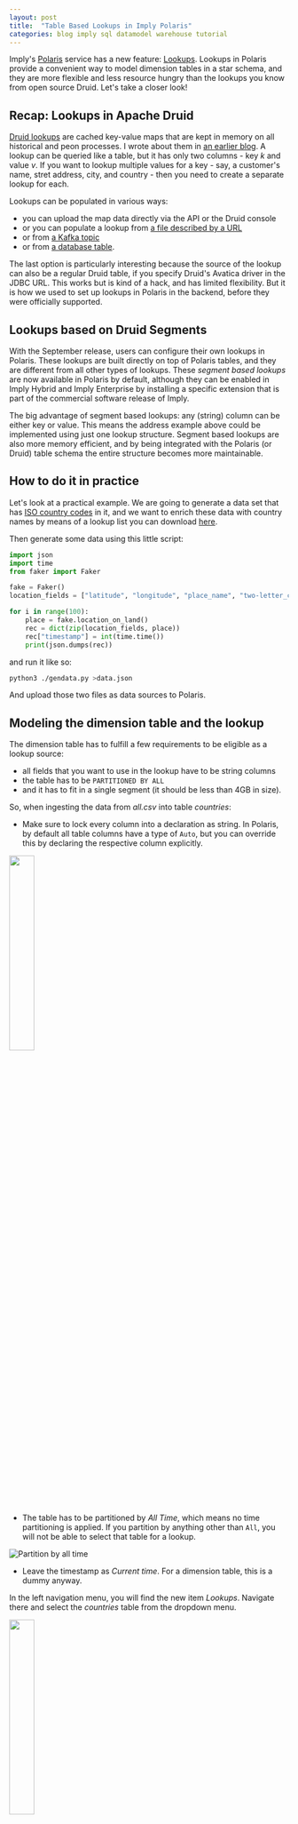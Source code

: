 ```yaml
---
layout: post
title:  "Table Based Lookups in Imply Polaris"
categories: blog imply sql datamodel warehouse tutorial
---
```


Imply's [Polaris](https://imply.io/imply-fully-managed-dbaas-polaris/) service has a new feature: [Lookups](https://docs.imply.io/polaris/lookups/). Lookups in Polaris provide a convenient way to model dimension tables in a star schema, and they are more flexible and less resource hungry than the lookups you know from open source Druid. Let's take a closer look!

## Recap: Lookups in Apache Druid

[Druid lookups](https://druid.apache.org/docs/latest/querying/lookups) are cached key-value maps that are kept in memory on all historical and peon processes. I wrote about them in [an earlier blog](/2021/10/14/druid-data-modeling-special-lookups-and-multi-value-dimensions/). A lookup can be queried like a table, but it has only two columns - key _k_ and value _v_. If you want to lookup multiple values for a key - say, a customer's name, stret address, city, and country - then you need to create a separate lookup for each.

Lookups can be populated in various ways: 

- you can upload the map data directly via the API or the Druid console
- or you can populate a lookup from [a file described by a URL](https://druid.apache.org/docs/latest/querying/lookups-cached-global#uri-lookup)
- or from [a Kafka topic](https://druid.apache.org/docs/latest/querying/kafka-extraction-namespace) 
- or from [a database table](https://druid.apache.org/docs/latest/querying/lookups-cached-global#jdbc-lookup).

The last option is particularly interesting because the source of the lookup can also be a regular Druid table, if you specify Druid's Avatica driver in the JDBC URL. This works but is kind of a hack, and has limited flexibility. But it is how we used to set up lookups in Polaris in the backend, before they were officially supported.

## Lookups based on Druid Segments

With the September release, users can configure their own lookups in Polaris. These lookups are built directly on top of Polaris tables, and they are different from all other types of lookups. These _segment based lookups_ are now available in Polaris by default, although they can be enabled in Imply Hybrid and Imply Enterprise by installing a specific extension that is part of the commercial software release of Imply.

The big advantage of segment based lookups: any (string) column can be either key or value. This means the address example above could be implemented using just one lookup structure. Segment based lookups are also more memory efficient, and by being integrated with the Polaris (or Druid) table schema the entire structure becomes more maintainable.

## How to do it in practice

Let's look at a practical example. We are going to generate a data set that has [ISO country codes](https://en.wikipedia.org/wiki/ISO_3166-1) in it, and we want to enrich these data with country names by means of a lookup list you can download [here](https://raw.githubusercontent.com/lukes/ISO-3166-Countries-with-Regional-Codes/refs/heads/master/all/all.csv).

Then generate some data using this little script:

```python
import json
import time
from faker import Faker

fake = Faker()
location_fields = ["latitude", "longitude", "place_name", "two-letter_country_code", "timezone"]

for i in range(100):
    place = fake.location_on_land()
    rec = dict(zip(location_fields, place))
    rec["timestamp"] = int(time.time())
    print(json.dumps(rec))
```

and run it like so:

```bash
python3 ./gendata.py >data.json
```

And upload those two files as data sources to Polaris.

## Modeling the dimension table and the lookup

The dimension table has to fulfill a few requirements to be eligible as a lookup source:

- all fields that you want to use in the lookup have to be string columns
- the table has to be `PARTITIONED BY ALL`
- and it has to fit in a single segment (it should be less than 4GB in size).

So, when ingesting the data from _all.csv_ into table _countries_:

- Make sure to lock every column into a declaration as string. In Polaris, by default all table columns have a type of `Auto`, but you can override this by declaring the respective column explicitly.

<img src="/assets/2024-10-06-01-string-columns.png" width="30%" />

- The table has to be partitioned by _All Time_, which means no time partitioning is applied. If you partition by anything other than `All`, you will not be able to select that table for a lookup. 

![Partition by all time](/assets/2024-10-06-02-partitioning.png)

- Leave the timestamp as _Current time_. For a dimension table, this is a dummy anyway.

In the left navigation menu, you will find the new item _Lookups_. Navigate there and select the _countries_ table from the dropdown menu. 

<img src="/assets/2024-10-06-03-create-lookup.png" width="30%" />

That's the entire configuration!

## Modeling the fact table

The fact table is a regular Polaris table. Just make sure the (foreign) key column (the one you want to apply the lookup to) is a string too or else you will need a cast in the lookup. Polaris expects the key and value fields both to be strings, otherwise the `LOOKUP` call fails.

## How to query data using lookups

Compared to regular Druid lookups, the syntax has been extended. In addition to the lookup name, you specify the key and value columns in square brackets using the syntax 

```
LOOKUP(..., 'lookup_name[key_column][value_column]')
```
 
For the example table, this query will do nicely:

```sql
SELECT 
  __time,
  "two-letter_country_code",
  LOOKUP("two-letter_country_code", 'lookup_countries[alpha-2][name]')
FROM data_loc
```

You can run this in Polaris's SQL workbench:

![SQL Workbench](/assets/2024-10-06-04-sql-workbench.png)

## How to visualize lookup data in Pivot

When creating a datacube in Polaris, use the `LOOKUP(..., 'lookup_name[key_column][value_column]')` syntax in dimension definitions. Don't forget the `t.` prefix to refer to the main table:

![Dimension definition](/assets/2024-10-06-05-create-dimension.png)

Side note: unlike a regular Kimball model, you can also model measures by _aggregating_ over a LOOKUP expression. You will, however, have to store the measure data as strings and cast them to numbers in the final aggregation expression.

And with that, you can use the lookup values in any visualization:

![Visualization](/assets/2024-10-06-06-visualization.png)

## Conclusion

- Polaris (and the commercial releases of Imply) offer a new flavor of lookups based on single segment tables.
- In segment based lookups, any column can be a key or a value.
- This is very convenient for star schema-style dimension tables.
